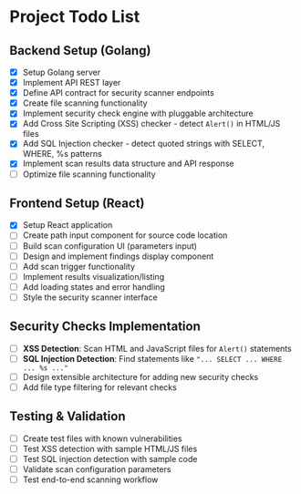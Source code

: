 # Project Todo List

## Backend Setup (Golang)
- [x] Setup Golang server
- [x] Implement API REST layer
- [x] Define API contract for security scanner endpoints
- [x] Create file scanning functionality
- [x] Implement security check engine with pluggable architecture
- [x] Add Cross Site Scripting (XSS) checker - detect `Alert()` in HTML/JS files
- [x] Add SQL Injection checker - detect quoted strings with SELECT, WHERE, %s patterns
- [x] Implement scan results data structure and API response
- [ ] Optimize file scanning functionality

## Frontend Setup (React)
- [x] Setup React application
- [ ] Create path input component for source code location
- [ ] Build scan configuration UI (parameters input)
- [ ] Design and implement findings display component
- [ ] Add scan trigger functionality
- [ ] Implement results visualization/listing
- [ ] Add loading states and error handling
- [ ] Style the security scanner interface

## Security Checks Implementation
- [ ] **XSS Detection**: Scan HTML and JavaScript files for `Alert()` statements
- [ ] **SQL Injection Detection**: Find statements like `"... SELECT ... WHERE ... %s ..."`
- [ ] Design extensible architecture for adding new security checks
- [ ] Add file type filtering for relevant checks

## Testing & Validation
- [ ] Create test files with known vulnerabilities
- [ ] Test XSS detection with sample HTML/JS files
- [ ] Test SQL injection detection with sample code
- [ ] Validate scan configuration parameters
- [ ] Test end-to-end scanning workflow
